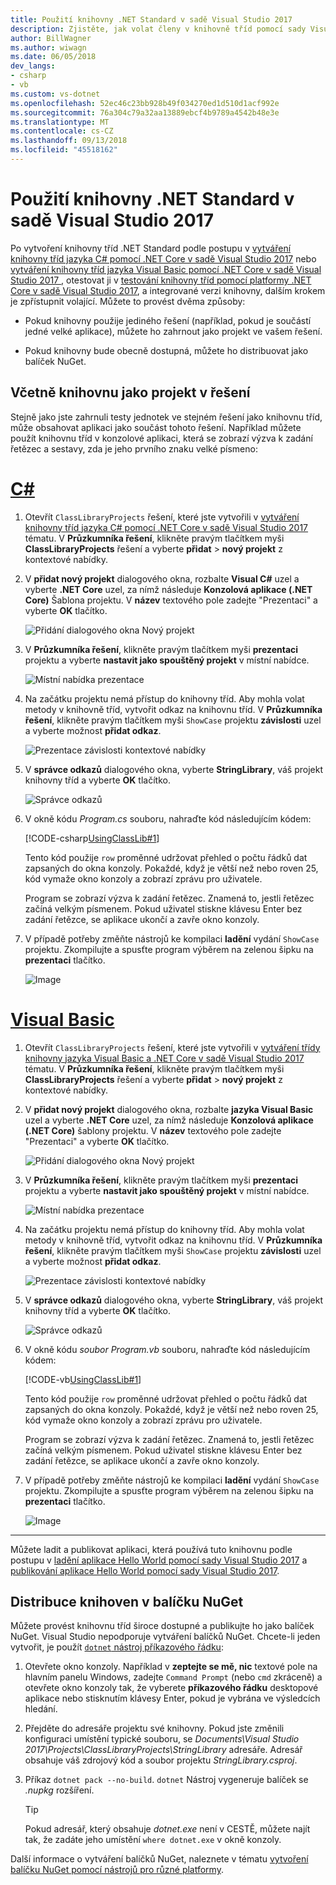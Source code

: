 ```yaml
---
title: Použití knihovny .NET Standard v sadě Visual Studio 2017
description: Zjistěte, jak volat členy v knihovně tříd pomocí sady Visual Studio 2017.
author: BillWagner
ms.author: wiwagn
ms.date: 06/05/2018
dev_langs:
- csharp
- vb
ms.custom: vs-dotnet
ms.openlocfilehash: 52ec46c23bb928b49f034270ed1d510d1acf992e
ms.sourcegitcommit: 76a304c79a32aa13889ebcf4b9789a4542b48e3e
ms.translationtype: MT
ms.contentlocale: cs-CZ
ms.lasthandoff: 09/13/2018
ms.locfileid: "45518162"
---
```

# <a name="consuming-a-net-standard-library-in-visual-studio-2017"></a>Použití knihovny .NET Standard v sadě Visual Studio 2017

Po vytvoření knihovny tříd .NET Standard podle postupu v [vytváření knihovny tříd jazyka C# pomocí .NET Core v sadě Visual Studio 2017](./library-with-visual-studio.md) nebo [vytváření knihovny tříd jazyka Visual Basic pomocí .NET Core v sadě Visual Studio 2017 ](vb-library-with-visual-studio.md), otestovat ji v [testování knihovny tříd pomocí platformy .NET Core v sadě Visual Studio 2017](testing-library-with-visual-studio.md), a integrované verzi knihovny, dalším krokem je zpřístupnit volající. Můžete to provést dvěma způsoby:

* Pokud knihovny použije jediného řešení (například, pokud je součástí jedné velké aplikace), můžete ho zahrnout jako projekt ve vašem řešení.

* Pokud knihovny bude obecně dostupná, můžete ho distribuovat jako balíček NuGet.

## <a name="including-a-library-as-a-project-in-a-solution"></a>Včetně knihovnu jako projekt v řešení

Stejně jako jste zahrnuli testy jednotek ve stejném řešení jako knihovnu tříd, může obsahovat aplikaci jako součást tohoto řešení. Například můžete použít knihovnu tříd v konzolové aplikaci, která se zobrazí výzva k zadání řetězec a sestavy, zda je jeho prvního znaku velké písmeno:

# <a name="ctabcsharp"></a>[C#](#tab/csharp)
1. Otevřít `ClassLibraryProjects` řešení, které jste vytvořili v [vytváření knihovny tříd jazyka C# pomocí .NET Core v sadě Visual Studio 2017](./library-with-visual-studio.md) tématu. V **Průzkumníka řešení**, klikněte pravým tlačítkem myši **ClassLibraryProjects** řešení a vyberte **přidat** > **nový projekt** z kontextové nabídky.

1. V **přidat nový projekt** dialogového okna, rozbalte **Visual C#** uzel a vyberte **.NET Core** uzel, za nímž následuje **Konzolová aplikace (.NET Core)** Šablona projektu. V **název** textového pole zadejte "Prezentaci" a vyberte **OK** tlačítko.

   ![Přidání dialogového okna Nový projekt](./media/consuming-library-with-visual-studio/addnewproject.png)

1. V **Průzkumníka řešení**, klikněte pravým tlačítkem myši **prezentaci** projektu a vyberte **nastavit jako spouštěný projekt** v místní nabídce. 

   ![Místní nabídka prezentace](./media/consuming-library-with-visual-studio/setstartupproject.png)

1. Na začátku projektu nemá přístup do knihovny tříd. Aby mohla volat metody v knihovně tříd, vytvořit odkaz na knihovnu tříd. V **Průzkumníka řešení**, klikněte pravým tlačítkem myši `ShowCase` projektu **závislosti** uzel a vyberte možnost **přidat odkaz**.

   ![Prezentace závislosti kontextové nabídky](./media/consuming-library-with-visual-studio/addreference.png)

1. V **správce odkazů** dialogového okna, vyberte **StringLibrary**, váš projekt knihovny tříd a vyberte **OK** tlačítko.

   ![Správce odkazů](./media/consuming-library-with-visual-studio/referencemanager.png)

1. V okně kódu *Program.cs* souboru, nahraďte kód následujícím kódem:

   [!CODE-csharp[UsingClassLib#1](../../../samples/snippets/csharp/getting_started/with_visual_studio_2017/showcase.cs)]

   Tento kód použije `row` proměnné udržovat přehled o počtu řádků dat zapsaných do okna konzoly. Pokaždé, když je větší než nebo roven 25, kód vymaže okno konzoly a zobrazí zprávu pro uživatele.

   Program se zobrazí výzva k zadání řetězec. Znamená to, jestli řetězec začíná velkým písmenem. Pokud uživatel stiskne klávesu Enter bez zadání řetězce, se aplikace ukončí a zavře okno konzoly.

1. V případě potřeby změňte nástrojů ke kompilaci **ladění** vydání `ShowCase` projektu. Zkompilujte a spusťte program výběrem na zelenou šipku na **prezentaci** tlačítko.

   ![Image](./media/consuming-library-with-visual-studio/toolbar.png)
# <a name="visual-basictabvisual-basic"></a>[Visual Basic](#tab/visual-basic)
1. Otevřít `ClassLibraryProjects` řešení, které jste vytvořili v [vytváření třídy knihovny jazyka Visual Basic a .NET Core v sadě Visual Studio 2017](vb-library-with-visual-studio.md) tématu. V **Průzkumníka řešení**, klikněte pravým tlačítkem myši **ClassLibraryProjects** řešení a vyberte **přidat** > **nový projekt** z kontextové nabídky.

1. V **přidat nový projekt** dialogového okna, rozbalte **jazyka Visual Basic** uzel a vyberte **.NET Core** uzel, za nímž následuje **Konzolová aplikace (.NET Core)** šablony projektu. V **název** textového pole zadejte "Prezentaci" a vyberte **OK** tlačítko.

   ![Přidání dialogového okna Nový projekt](./media/consuming-library-with-visual-studio/vb-addnewproject.png)

1. V **Průzkumníka řešení**, klikněte pravým tlačítkem myši **prezentaci** projektu a vyberte **nastavit jako spouštěný projekt** v místní nabídce. 

   ![Místní nabídka prezentace](./media/consuming-library-with-visual-studio/setstartupproject.png)

1. Na začátku projektu nemá přístup do knihovny tříd. Aby mohla volat metody v knihovně tříd, vytvořit odkaz na knihovnu tříd. V **Průzkumníka řešení**, klikněte pravým tlačítkem myši `ShowCase` projektu **závislosti** uzel a vyberte možnost **přidat odkaz**.

   ![Prezentace závislosti kontextové nabídky](./media/consuming-library-with-visual-studio/addreference.png)

1. V **správce odkazů** dialogového okna, vyberte **StringLibrary**, váš projekt knihovny tříd a vyberte **OK** tlačítko.

   ![Správce odkazů](./media/consuming-library-with-visual-studio/referencemanager.png)

1. V okně kódu *soubor Program.vb* souboru, nahraďte kód následujícím kódem:

    [!CODE-vb[UsingClassLib#1](../../../samples/snippets/core/tutorials/vb-library-with-visual-studio/showcase.vb)]

   Tento kód použije `row` proměnné udržovat přehled o počtu řádků dat zapsaných do okna konzoly. Pokaždé, když je větší než nebo roven 25, kód vymaže okno konzoly a zobrazí zprávu pro uživatele.

   Program se zobrazí výzva k zadání řetězec. Znamená to, jestli řetězec začíná velkým písmenem. Pokud uživatel stiskne klávesu Enter bez zadání řetězce, se aplikace ukončí a zavře okno konzoly.

1. V případě potřeby změňte nástrojů ke kompilaci **ladění** vydání `ShowCase` projektu. Zkompilujte a spusťte program výběrem na zelenou šipku na **prezentaci** tlačítko.

   ![Image](./media/consuming-library-with-visual-studio/toolbar.png)
---

Můžete ladit a publikovat aplikaci, která používá tuto knihovnu podle postupu v [ladění aplikace Hello World pomocí sady Visual Studio 2017](debugging-with-visual-studio.md) a [publikování aplikace Hello World pomocí sady Visual Studio 2017](publishing-with-visual-studio.md).

## <a name="distributing-the-library-in-a-nuget-package"></a>Distribuce knihoven v balíčku NuGet

Můžete provést knihovnu tříd široce dostupné a publikujte ho jako balíček NuGet. Visual Studio nepodporuje vytváření balíčků NuGet. Chcete-li jeden vytvořit, je použít [ `dotnet` nástroj příkazového řádku](../../core/tools/dotnet.md):

1. Otevřete okno konzoly. Například v **zeptejte se mě, nic** textové pole na hlavním panelu Windows, zadejte `Command Prompt` (nebo `cmd` zkráceně) a otevřete okno konzoly tak, že vyberete **příkazového řádku** desktopové aplikace nebo stisknutím klávesy Enter, pokud je vybrána ve výsledcích hledání.

1. Přejděte do adresáře projektu své knihovny. Pokud jste změnili konfiguraci umístění typické souboru, se *Documents\Visual Studio 2017\Projects\ClassLibraryProjects\StringLibrary* adresáře. Adresář obsahuje váš zdrojový kód a soubor projektu *StringLibrary.csproj*.

1. Příkaz `dotnet pack --no-build`. `dotnet` Nástroj vygeneruje balíček se *.nupkg* rozšíření.

   > [!TIP]
   > Pokud adresář, který obsahuje *dotnet.exe* není v CESTĚ, můžete najít tak, že zadáte jeho umístění `where dotnet.exe` v okně konzoly.

Další informace o vytváření balíčků NuGet, naleznete v tématu [vytvoření balíčku NuGet pomocí nástrojů pro různé platformy](../../core/deploying/creating-nuget-packages.md).
